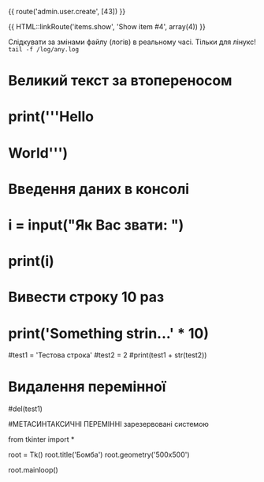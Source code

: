 {{ route('admin.user.create', [43]) }}

{{ HTML::linkRoute('items.show', 'Show item #4', array(4)) }}

Слідкувати за змінами файлу (логів) в реальному часі. Тільки для лінукс!
```tail -f /log/any.log```

# Великий текст за втопереносом
# print('''Hello
# World''')

# Введення даних в консолі
# i = input("Як Вас звати: ")
# print(i)

# Вивести строку 10 раз
# print('Something strin...' * 10)

#test1 = 'Тестова строка'
#test2 = 2
#print(test1 + str(test2))

# Видалення перемінної
#del(test1)

#МЕТАСИНТАКСИЧНІ ПЕРЕМІННІ зарезервовані системою

from tkinter import *

root = Tk()
root.title('Бомба')
root.geometry('500x500')

root.mainloop()
